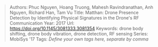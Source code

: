 > Authors: Phuc Nguyen, Hoang Truong, Mahesh Ravindranathan, Anh Nguyen, Richard Han, Tam Vu
> Title: Matthan: Drone Presence Detection by Identifying Physical Signatures in the Drone's RF Communication
> Year: 2017
> Url: https://doi.org/10.1145/3081333.3081354
> Keywords: drone body shifting, drone body vibration, drone detection, RF sensing
> Series: MobiSys '17
> Tags: *Define your own tags here, separate by comma*